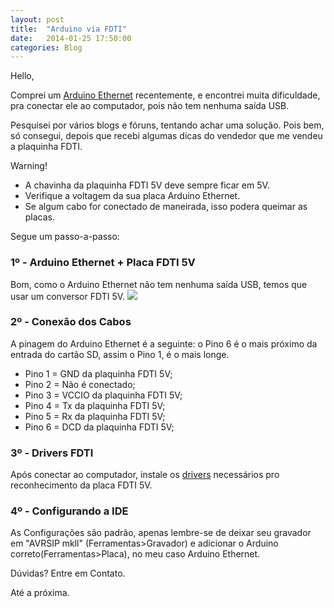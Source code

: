 ```yaml
---
layout: post
title:  "Arduino via FDTI"
date:   2014-01-25 17:50:00
categories: Blog
---
```


Hello,

Comprei um <a href="http://arduino.cc/en/Main/ArduinoBoardEthernet" target="_blank">Arduino Ethernet</a> recentemente, e encontrei muita dificuldade, pra conectar ele ao computador, pois não tem nenhuma saída USB.

Pesquisei por vários blogs e fóruns, tentando achar uma solução. Pois bem, só consegui, depois que recebi algumas dicas do vendedor que me vendeu a plaquinha FDTI.

Warning!

* A chavinha da plaquinha FDTI 5V deve sempre ficar em 5V.
* Verifique a voltagem da sua placa Arduino Ethernet.
* Se algum cabo for conectado de maneirada, isso podera queimar as placas.

Segue um passo-a-passo:
<h3>1º - Arduino Ethernet + Placa FDTI 5V</h3>
Bom, como o Arduino Ethernet não tem nenhuma saída USB, temos que usar um conversor FDTI 5V.

<img src="http://www.flytron.com/122-409-large/5v-ftdi-programmer.jpg" />

<h3>2º - Conexão dos Cabos</h3>
A pinagem do Arduino Ethernet é a seguinte: o Pino 6 é o mais próximo da entrada do cartão SD, assim o Pino 1, é o mais longe.

* Pino 1 = GND da plaquinha FDTI 5V;
* Pino 2 = Não é conectado;
* Pino 3 = VCCIO da plaquinha FDTI 5V;
* Pino 4 = Tx da plaquinha FDTI 5V;
* Pino 5 = Rx da plaquinha FDTI 5V;
* Pino 6 = DCD da plaquinha FDTI 5V;

<h3>3º - Drivers FDTI</h3>
Após conectar ao computador, instale os <a href="http://www.ftdichip.com/Drivers/D2XX.htm" target="_blank">drivers</a> necessários pro reconhecimento da placa FDTI 5V.

<h3>4º - Configurando a IDE</h3>
As Configurações são padrão, apenas lembre-se de deixar seu gravador em "AVRSIP mkll" (Ferramentas>Gravador) e adicionar o Arduino correto(Ferramentas>Placa), no meu caso Arduino Ethernet.

Dúvidas? Entre em Contato.

Até a próxima.
